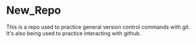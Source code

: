 # New_Repo
This is a repo used to practice general version control commands with git. It's also being used to practice interacting with github.
